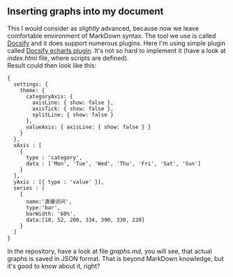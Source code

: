 ## Inserting graphs into my document

This I would consider as *slightly* advanced, because now we leave comfortable environment of MarkDown syntax. The tool we use is called [Docsify](https://docsify.js.org/#/) and it does support numerous plugins. Here I'm using simple plugin called [Docsify echarts plugin](https://github.com/xiguaxigua/docsify-echarts-plugin). It's not so hard to implement it (have a look at *index.html* file, where scripts are defined).  
Result could then look like this:  

```chart
{
  settings: {
    theme: {
      categoryAxis: {
        axisLine: { show: false },
        axisTick: { show: false },
        splitLine: { show: false }
      },
      valueAxis: { axisLine: { show: false } }
    }
  },
  xAxis : [
    {
      type : 'category',
      data : ['Mon', 'Tue', 'Wed', 'Thu', 'Fri', 'Sat', 'Sun']
    }
  ],
  yAxis : [{ type : 'value' }],
  series : [
    {
      name:'直接访问',
      type:'bar',
      barWidth: '60%',
      data:[10, 52, 200, 334, 390, 330, 220]
    }
  ]
}
```

In the repository, have a look at file *graphs.md*, you will see, that actual graphs is saved in JSON format. That is beyond MarkDown knowledge, but it's good to know about it, right?  
